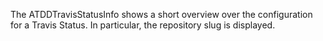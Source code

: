 The ATDDTravisStatusInfo shows a short overview over the configuration for a Travis Status.
In particular, the repository slug is displayed.
